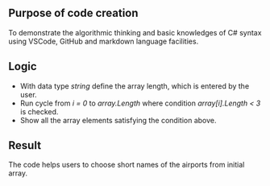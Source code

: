 ## Purpose of code creation
To demonstrate the algorithmic thinking and basic knowledges of C# syntax using VSCode, GitHub and markdown language facilities.

## Logic
* With data type *string* define the array length, which is entered by the user.
* Run cycle from *i = 0* to *array.Length* where condition *array[i].Length < 3* is checked.
* Show all the array elements satisfying the condition above.

## Result
The code helps users to choose short names of the airports from initial array.
